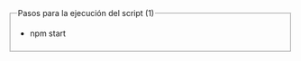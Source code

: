 
<fieldset>
  <legend> Pasos para la ejecución del script (1) </legend>

  <ul>
    <li>npm start</li>
  </ul>
</fieldset>